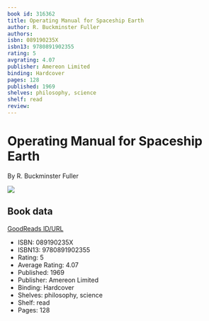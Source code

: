 ```yaml
---
book id: 316362
title: Operating Manual for Spaceship Earth
author: R. Buckminster Fuller
authors: 
isbn: 089190235X
isbn13: 9780891902355
rating: 5
avgrating: 4.07
publisher: Amereon Limited
binding: Hardcover
pages: 128
published: 1969
shelves: philosophy, science
shelf: read
review: 
---
```


# Operating Manual for Spaceship Earth

By R. Buckminster Fuller

![](https://i.gr-assets.com/images/S/compressed.photo.goodreads.com/books/1387741883l/316362.jpg)

## Book data

[GoodReads ID/URL](https://www.goodreads.com/book/show/316362)

- ISBN: 089190235X
- ISBN13: 9780891902355
- Rating: 5
- Average Rating: 4.07
- Published: 1969
- Publisher: Amereon Limited
- Binding: Hardcover
- Shelves: philosophy, science
- Shelf: read
- Pages: 128

